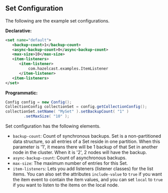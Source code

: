 
## Set Configuration

The following are the example set configurations.


**Declarative:**

```xml
<set name="default">
   <backup-count>1</backup-count>
   <async-backup-count>0</async-backup-count>
   <max-size>10</max-size>
   <item-listeners>
      <item-listener>
          com.hazelcast.examples.ItemListener
      </item-listener>
   <item-listeners>
</set>
```

**Programmatic:**

```java
Config config = new Config();
CollectionConfig collectionSet = config.getCollectionConfig();
collectionSet.setName( "MySet" ).setBackupCount( "1" )
        .setMaxSize( "10" );
```
   

Set configuration has the following elements.


- `backup-count`: Count of synchronous backups. Set is a non-partitioned data structure, so all entries of a Set reside in one partition. When this parameter is '1', it means there will be 1 backup of that Set in another node in the cluster. When it is '2', 2 nodes will have the backup.
- `async-backup-count`: Count of asynchronous backups.
- `max-size`: The maximum number of entries for this Set.
- `item-listeners`: Lets you add listeners (listener classes) for the list items. You can also set the attributes `include-value` to `true` if you want the item event to contain the item values, and you can set `local` to `true` if you want to listen to the items on the local node.



